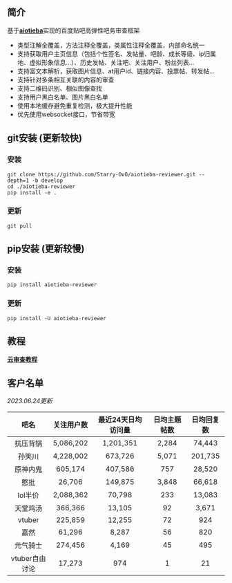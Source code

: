 ## 简介

基于[**aiotieba**](https://github.com/Starry-OvO/aiotieba)实现的百度贴吧高弹性吧务审查框架

+ 类型注解全覆盖，方法注释全覆盖，类属性注释全覆盖，内部命名统一
+ 支持获取用户主页信息（包括个性签名、发帖量、吧龄、成长等级、ip归属地、虚拟形象信息...）、历史发帖、关注吧、关注用户、粉丝列表...
+ 支持富文本解析，获取图片信息、at用户id、链接内容、投票帖、转发帖...
+ 支持针对多条相互关联的内容的审查
+ 支持二维码识别、相似图像查找
+ 支持用户黑白名单、图片黑白名单
+ 使用本地缓存避免重复检测，极大提升性能
+ 优先使用websocket接口，节省带宽

## git安装 (更新较快)

### 安装

```shell
git clone https://github.com/Starry-OvO/aiotieba-reviewer.git --depth=1 -b develop
cd ./aiotieba-reviewer
pip install -e .
```

### 更新

```shell
git pull
```

## pip安装 (更新较慢)

### 安装

```shell
pip install aiotieba-reviewer
```

### 更新

```shell
pip install -U aiotieba-reviewer
```

## 教程

[**云审查教程**](tutorial/reviewer.md)

## 客户名单

*2023.06.24更新*

|      吧名      | 关注用户数 | 最近24天日均访问量 | 日均主题帖数 | 日均回复数 |
| :------------: | :--------: | :----------------: | :----------: | :--------: |
|    抗压背锅    | 5,086,202  |     1,201,351      |    2,284     |   74,443   |
|     孙笑川     | 4,228,002  |      673,726       |    5,071     |  201,735   |
|    原神内鬼    |  605,174   |      407,586       |     757      |   28,520   |
|      憨批      |   26,706   |      149,875       |    3,848     |   66,618   |
|    lol半价     | 2,088,362  |       70,798       |     233      |   13,083   |
|    天堂鸡汤    |  366,366   |       13,105       |      92      |   3,671    |
|     vtuber     |  225,859   |       12,255       |      72      |    924     |
|      嘉然      |   61,296   |       8,287        |      56      |    820     |
|    元气骑士    |  274,456   |       4,169        |      45      |    495     |
| vtuber自由讨论 |   17,273   |        974         |      1       |     21     |
